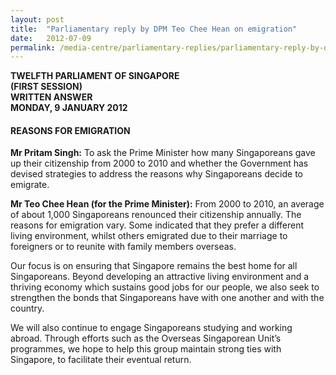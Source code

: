```yaml
---
layout: post
title:  "Parliamentary reply by DPM Teo Chee Hean on emigration"
date:   2012-07-09
permalink: /media-centre/parliamentary-replies/parliamentary-reply-by-dpm-teo-chee-hean-on-9-jan-2012/
---
```



**TWELFTH PARLIAMENT OF SINGAPORE  
(FIRST SESSION)  
WRITTEN ANSWER  
MONDAY, 9 JANUARY 2012**  


#### **REASONS FOR EMIGRATION**

**Mr Pritam Singh:**
To ask the Prime Minister how many Singaporeans gave up their citizenship from 2000 to 2010 and whether the Government has devised strategies to address the reasons why Singaporeans decide to emigrate.

**Mr Teo Chee Hean (for the Prime Minister):** 
From 2000 to 2010, an average of about 1,000 Singaporeans renounced their citizenship annually. The reasons for emigration vary. Some indicated that they prefer a different living environment, whilst others emigrated due to their marriage to foreigners or to reunite with family members overseas.

Our focus is on ensuring that Singapore remains the best home for all Singaporeans. Beyond developing an attractive living environment and a thriving economy which sustains good jobs for our people, we also seek to strengthen the bonds that Singaporeans have with one another and with the country.

We will also continue to engage Singaporeans studying and working abroad. Through efforts such as the Overseas Singaporean Unit’s programmes, we hope to help this group maintain strong ties with Singapore, to facilitate their eventual return.

